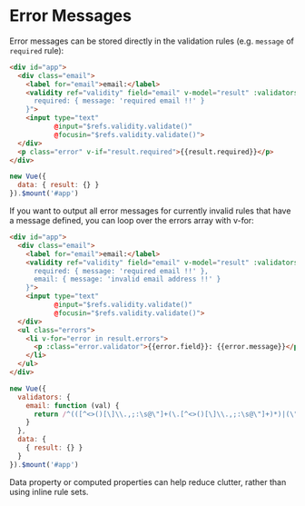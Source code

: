 # Error Messages

Error messages can be stored directly in the validation rules (e.g. `message` of `required` rule):

```html
<div id="app">
  <div class="email">
    <label for="email">email:</label>
    <validity ref="validity" field="email" v-model="result" :validators="{
      required: { message: 'required email !!' }
    }">
    <input type="text" 
           @input="$refs.validity.validate()" 
           @focusin="$refs.validity.validate()">
  </div>
  <p class="error" v-if="result.required">{{result.required}}</p>
</div>
```

```javascript
new Vue({
  data: { result: {} }
}).$mount('#app')
```

If you want to output all error messages for currently invalid rules that have a message defined, you can loop over the errors array with v-for:

```html
<div id="app">
  <div class="email">
    <label for="email">email:</label>
    <validity ref="validity" field="email" v-model="result" :validators="{
      required: { message: 'required email !!' },
      email: { message: 'invalid email address !!' }
    }">
    <input type="text" 
           @input="$refs.validity.validate()" 
           @focusin="$refs.validity.validate()">
  </div>
  <ul class="errors">
    <li v-for="error in result.errors">
      <p :class="error.validator">{{error.field}}: {{error.message}}</p>
    </li>
  </ul>
</div>
```

```javascript
new Vue({
  validators: {
    email: function (val) {
      return /^(([^<>()[\]\\.,;:\s@\"]+(\.[^<>()[\]\\.,;:\s@\"]+)*)|(\".+\"))@((\[[0-9]{1,3}\.[0-9]{1,3}\.[0-9]{1,3}\.[0-9]{1,3}\])|(([a-zA-Z\-0-9]+\.)+[a-zA-Z]{2,}))$/.test(val)
    }
  },
  data: {
    { result: {} }
  }
}).$mount('#app')
```

Data property or computed properties can help reduce clutter, rather than using inline rule sets.
